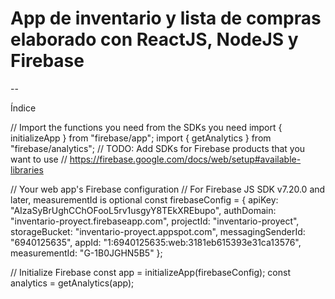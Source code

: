 # App de inventario y lista de compras elaborado con ReactJS, NodeJS y Firebase

--

Índice


// Import the functions you need from the SDKs you need
import { initializeApp } from "firebase/app";
import { getAnalytics } from "firebase/analytics";
// TODO: Add SDKs for Firebase products that you want to use
// https://firebase.google.com/docs/web/setup#available-libraries

// Your web app's Firebase configuration
// For Firebase JS SDK v7.20.0 and later, measurementId is optional
const firebaseConfig = {
  apiKey: "AIzaSyBrUghCChOFooL5rv1usgyY8TEkXREbupo",
  authDomain: "inventario-proyect.firebaseapp.com",
  projectId: "inventario-proyect",
  storageBucket: "inventario-proyect.appspot.com",
  messagingSenderId: "6940125635",
  appId: "1:6940125635:web:3181eb615393e31ca13576",
  measurementId: "G-1B0JGHN5B5"
};

// Initialize Firebase
const app = initializeApp(firebaseConfig);
const analytics = getAnalytics(app);
